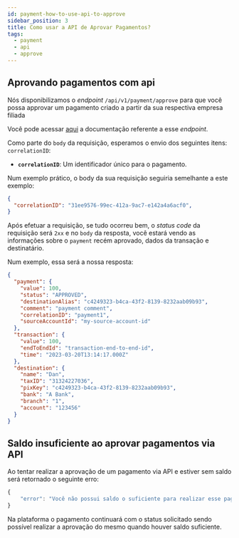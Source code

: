 ```yaml
---
id: payment-how-to-use-api-to-approve
sidebar_position: 3
title: Como usar a API de Aprovar Pagamentos?
tags:
  - payment
  - api
  - approve
---
```


## Aprovando pagamentos com api

Nós disponibilizamos o _endpoint_ `/api/v1/payment/approve` para que você possa approvar um pagamento criado a partir da sua respectiva empresa filiada

Você pode acessar [aqui](<https://developers.openpix.com.br/api#tag/payment-(request-access)/paths/~1api~1v1~1payment~1approve/post>)
a documentação referente a esse _endpoint_.

Como parte do `body` da requisição, esperamos o envio dos seguintes itens: `correlationID`:

- **`correlationID`**: Um identificador único para o pagamento.

Num exemplo prático, o body da sua requisição seguiria semelhante a este exemplo:

```json
{
  "correlationID": "31ee9576-99ec-412a-9ac7-e142a4a6acf0",
}
```

Após efetuar a requisição, se tudo ocorreu bem, o _status code_ da requisição será `2xx` e no `body` da resposta,
você estará vendo as informações sobre o `payment` recém aprovado, dados da transação e destinatário.

Num exemplo, essa será a nossa resposta:

```json
{
  "payment": {
    "value": 100,
    "status": "APPROVED",
    "destinationAlias": "c4249323-b4ca-43f2-8139-8232aab09b93",
    "comment": "payment comment",
    "correlationID": "payment1",
    "sourceAccountId": "my-source-account-id"
  },
  "transaction": {
    "value": 100,
    "endToEndId": "transaction-end-to-end-id",
    "time": "2023-03-20T13:14:17.000Z"
  },
  "destination": {
    "name": "Dan",
    "taxID": "31324227036",
    "pixKey": "c4249323-b4ca-43f2-8139-8232aab09b93",
    "bank": "A Bank",
    "branch": "1",
    "account": "123456"
  }
}
```

## Saldo insuficiente ao aprovar pagamentos via API
Ao tentar realizar a aprovação de um pagamento via API e estiver sem saldo será retornado o seguinte erro:

```ts
{
    "error": "Você não possui saldo o suficiente para realizar esse pagamento"
}
```

Na plataforma o pagamento continuará com o status solicitado sendo possível realizar a aprovação do mesmo quando houver saldo suficiente.

